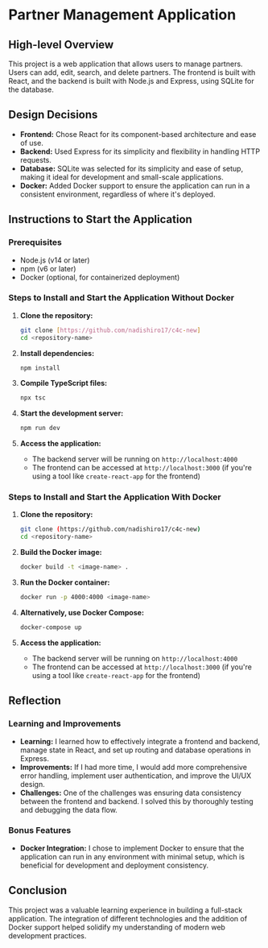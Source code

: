 # Partner Management Application

## High-level Overview
This project is a web application that allows users to manage partners. Users can add, edit, search, and delete partners. The frontend is built with React, and the backend is built with Node.js and Express, using SQLite for the database.

## Design Decisions
- **Frontend:** Chose React for its component-based architecture and ease of use.
- **Backend:** Used Express for its simplicity and flexibility in handling HTTP requests.
- **Database:** SQLite was selected for its simplicity and ease of setup, making it ideal for development and small-scale applications.
- **Docker:** Added Docker support to ensure the application can run in a consistent environment, regardless of where it's deployed.

## Instructions to Start the Application

### Prerequisites
- Node.js (v14 or later)
- npm (v6 or later)
- Docker (optional, for containerized deployment)

### Steps to Install and Start the Application Without Docker

1. **Clone the repository:**
   ```bash
   git clone [https://github.com/nadishiro17/c4c-new]
   cd <repository-name>
   ```

2. **Install dependencies:**
   ```bash
   npm install
   ```

3. **Compile TypeScript files:**
   ```bash
   npx tsc
   ```

4. **Start the development server:**
   ```bash
   npm run dev
   ```

5. **Access the application:**
   - The backend server will be running on `http://localhost:4000`
   - The frontend can be accessed at `http://localhost:3000` (if you're using a tool like `create-react-app` for the frontend)

### Steps to Install and Start the Application With Docker

1. **Clone the repository:**
   ```bash
   git clone (https://github.com/nadishiro17/c4c-new)
   cd <repository-name>
   ```

2. **Build the Docker image:**
   ```bash
   docker build -t <image-name> .
   ```

3. **Run the Docker container:**
   ```bash
   docker run -p 4000:4000 <image-name>
   ```

4. **Alternatively, use Docker Compose:**
   ```bash
   docker-compose up
   ```

5. **Access the application:**
   - The backend server will be running on `http://localhost:4000`
   - The frontend can be accessed at `http://localhost:3000` (if you're using a tool like `create-react-app` for the frontend)

## Reflection

### Learning and Improvements
- **Learning:** I learned how to effectively integrate a frontend and backend, manage state in React, and set up routing and database operations in Express.
- **Improvements:** If I had more time, I would add more comprehensive error handling, implement user authentication, and improve the UI/UX design.
- **Challenges:** One of the challenges was ensuring data consistency between the frontend and backend. I solved this by thoroughly testing and debugging the data flow.

### Bonus Features
- **Docker Integration:** I chose to implement Docker to ensure that the application can run in any environment with minimal setup, which is beneficial for development and deployment consistency.

## Conclusion
This project was a valuable learning experience in building a full-stack application. The integration of different technologies and the addition of Docker support helped solidify my understanding of modern web development practices.
